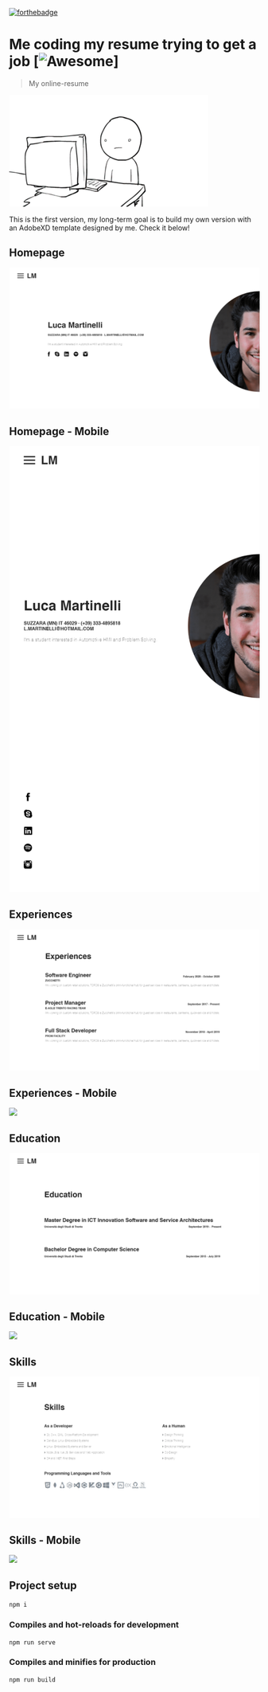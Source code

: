 [![forthebadge](https://forthebadge.com/images/badges/contains-cat-gifs.svg)](https://forthebadge.com)

# Me coding my resume trying to get a job [![Awesome](https://cdn.rawgit.com/sindresorhus/awesome/d7305f38d29fed78fa85652e3a63e154dd8e8829/media/badge.svg)]

> My online-resume 

![](src/assets/coding.gif)

This is the first version, my long-term goal is to build my own version with an AdobeXD template designed by me. Check it below!

## Homepage

![](src/assets/Desktop.png)

## Homepage - Mobile

![](src/assets/Mobile.png)

## Experiences

![](src/assets/Experiences.png)

## Experiences - Mobile

![](src/assets/Mobile-Experiences.png)

## Education

![](src/assets/Education.png)

## Education - Mobile

![](src/assets/Mobile-Education.png)

## Skills

![](src/assets/Skills.png)

## Skills - Mobile

![](src/assets/Mobile-Skills.png)

## Project setup
```
npm i
```

### Compiles and hot-reloads for development
```
npm run serve
```

### Compiles and minifies for production
```
npm run build
```

